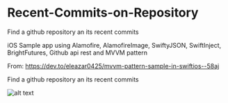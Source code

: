 # Recent-Commits-on-Repository
Find a github repository an its recent commits

iOS Sample app using Alamofire, AlamofireImage, SwiftyJSON, SwiftInject, BrightFutures, Github api rest and MVVM pattern

From: https://dev.to/eleazar0425/mvvm-pattern-sample-in-swiftios--58aj

Find a github repository an its recent commits

![alt text](https://media.giphy.com/media/tJ2dW72EfMyRmHKPfY/giphy.gif)



